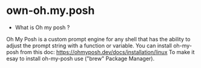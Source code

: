 # own-oh.my.posh
* What is Oh my posh ?

Oh My Posh is a custom prompt engine for any shell that has the ability to adjust the prompt string with a function or variable.
You can install oh-my-posh from this doc: https://ohmyposh.dev/docs/installation/linux
To make it esay to install oh-my-posh use ("brew" Package Manager).
